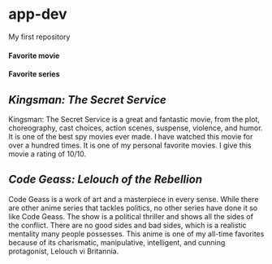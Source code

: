 # app-dev
My first repository
#### Favorite movie
#### Favorite series
## *Kingsman: The Secret Service*
Kingsman: The Secret Service is a great and fantastic movie, from the plot, choreography, cast choices, action scenes, suspense, violence, and humor. It is one of
the best spy movies ever made. I have watched this movie for over a hundred times. It is one of my personal favorite movies. I give this movie a rating of 10/10.
## *Code Geass: Lelouch of the Rebellion*
Code Geass is a work of art and a masterpiece in every sense. While there are other anime series that tackles politics, no other series have done it so like Code
Geass. The show is a political thriller and shows all the sides of the conflict. There are no good sides and bad sides, which is a realistic mentality many people
possesses. This anime is one of my all-time favorites because of its charismatic, manipulative, intelligent, and cunning protagonist, Lelouch vi Britannia.
